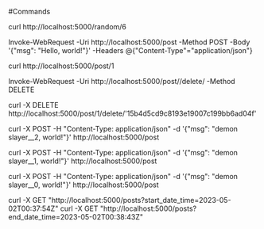 #Commands

curl http://localhost:5000/random/6

Invoke-WebRequest -Uri http://localhost:5000/post -Method POST -Body '{"msg": "Hello, world!"}' -Headers @{"Content-Type"="application/json"}

curl http://localhost:5000/post/1

Invoke-WebRequest -Uri http://localhost:5000/post/<int>/delete/<string> -Method DELETE

curl -X DELETE http://localhost:5000/post/1/delete/'15b4d5cd9c8193e19007c199bb6ad04f'


curl -X POST -H "Content-Type: application/json" -d '{"msg": "demon slayer__2, world!"}' http://localhost:5000/post

curl -X POST -H "Content-Type: application/json" -d '{"msg": "demon slayer__1, world!"}' http://localhost:5000/post

curl -X POST -H "Content-Type: application/json" -d '{"msg": "demon slayer__0, world!"}' http://localhost:5000/post


curl -X GET "http://localhost:5000/posts?start_date_time=2023-05-02T00:37:54Z"
curl -X GET "http://localhost:5000/posts?end_date_time=2023-05-02T00:38:43Z"
